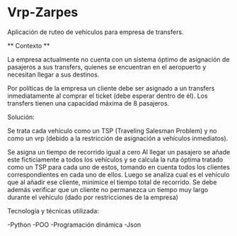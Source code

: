 # Vrp-Zarpes

Aplicación de ruteo de vehículos para empresa de transfers.

** Contexto **

La empresa actualmente no cuenta con un sistema óptimo de asignación de pasajeros a sus transfers, quienes se encuentran en el aeropuerto y necesitan llegar a sus destinos. 

Por políticas de la empresa un cliente debe ser asignado a un transfers inmediatamente al comprar el ticket (debe esperar dentro de él). 
Los transfers tienen una capacidad máxima de 8 pasajeros.

Solución:

Se trata cada vehículo como un TSP (Traveling Salesman Problem) y no como un vrp (debido a la restricción de asignación a vehículos inmediatos). 

  Se asigna un tiempo de recorrido igual a cero
  Al llegar un pasajero se añade este ficticiamente a todos los vehículos y se calcula la ruta óptima tratado como un TSP para cada uno de estos, tomando en cuenta todos los clientes correspondientes en cada uno de ellos. 
  Luego se analiza cual es el vehículo que al añadir ese cliente, minimice el tiempo total de recorrido. 
  Se debe además verificar que un cliente no permanezca un tiempo muy largo durante el vehículo (dado por restricciones de la empresa)
  
Tecnología y técnicas utilizada:

-Python
-POO
-Programación dinámica
-Json
